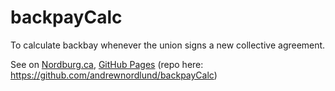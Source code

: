 # backpayCalc
To calculate backbay whenever the union signs a new collective agreement.

See on [Nordburg.ca](https://www.nordburg.ca/calculators/backpayCalc/index.html), [GitHub Pages](https://andrewnordlund.github.io/backpayCalc/index.html) (repo here: https://github.com/andrewnordlund/backpayCalc)
